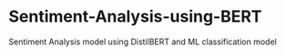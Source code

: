 # Sentiment-Analysis-using-BERT
Sentiment Analysis model using DistilBERT and ML classification model
